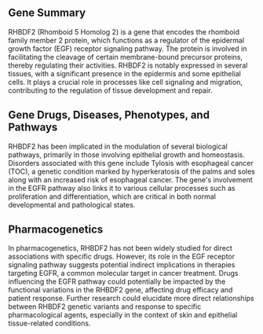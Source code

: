 ## Gene Summary
RHBDF2 (Rhomboid 5 Homolog 2) is a gene that encodes the rhomboid family member 2 protein, which functions as a regulator of the epidermal growth factor (EGF) receptor signaling pathway. The protein is involved in facilitating the cleavage of certain membrane-bound precursor proteins, thereby regulating their activities. RHBDF2 is notably expressed in several tissues, with a significant presence in the epidermis and some epithelial cells. It plays a crucial role in processes like cell signaling and migration, contributing to the regulation of tissue development and repair.

## Gene Drugs, Diseases, Phenotypes, and Pathways
RHBDF2 has been implicated in the modulation of several biological pathways, primarily in those involving epithelial growth and homeostasis. Disorders associated with this gene include Tylosis with esophageal cancer (TOC), a genetic condition marked by hyperkeratosis of the palms and soles along with an increased risk of esophageal cancer. The gene's involvement in the EGFR pathway also links it to various cellular processes such as proliferation and differentiation, which are critical in both normal developmental and pathological states. 

## Pharmacogenetics
In pharmacogenetics, RHBDF2 has not been widely studied for direct associations with specific drugs. However, its role in the EGF receptor signaling pathway suggests potential indirect implications in therapies targeting EGFR, a common molecular target in cancer treatment. Drugs influencing the EGFR pathway could potentially be impacted by the functional variations in the RHBDF2 gene, affecting drug efficacy and patient response. Further research could elucidate more direct relationships between RHBDF2 genetic variants and response to specific pharmacological agents, especially in the context of skin and epithelial tissue-related conditions.